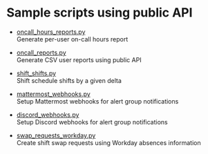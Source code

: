 # Sample scripts using public API

- [oncall_hours_reports.py](oncall_hours_reports.py)  
Generate per-user on-call hours report

- [oncall_reports.py](oncall_reports.py)  
Generate CSV user reports using public API

- [shift_shifts.py](shift_shifts.py)  
Shift schedule shifts by a given delta

- [mattermost_webhooks.py](mattermost_webhooks.py)  
Setup Mattermost webhooks for alert group notifications

- [discord_webhooks.py](discord_webhooks.py)  
Setup Discord webhooks for alert group notifications

- [swap_requests_workday.py](swap_requests_workday.py)  
Create shift swap requests using Workday absences information
